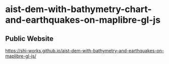 # aist-dem-with-bathymetry-chart-and-earthquakes-on-maplibre-gl-js
## Public Website
https://shi-works.github.io/aist-dem-with-bathymetry-and-earthquakes-on-maplibre-gl-js/
